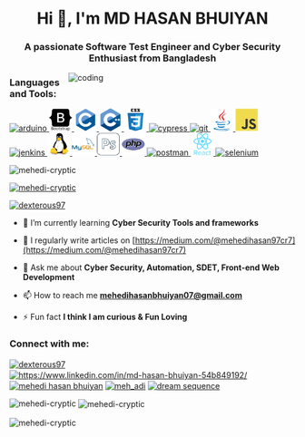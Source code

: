 <h1 align="center">Hi 👋, I'm MD HASAN BHUIYAN</h1>
<h3 align="center">A passionate Software Test Engineer and Cyber Security Enthusiast from Bangladesh</h3>
<img align="right" alt="coding" width="400"  padding-bottom="10" src="https://user-images.githubusercontent.com/55389276/140866485-8fb1c876-9a8f-4d6a-98dc-08c4981eaf70.gif">

<h3 align="left">Languages and Tools:</h3>
<p align="left"> <a href="https://www.arduino.cc/" target="_blank" rel="noreferrer"> <img src="https://cdn.worldvectorlogo.com/logos/arduino-1.svg" alt="arduino" width="40" height="40"/> </a> <a href="https://getbootstrap.com" target="_blank" rel="noreferrer"> <img src="https://raw.githubusercontent.com/devicons/devicon/master/icons/bootstrap/bootstrap-plain-wordmark.svg" alt="bootstrap" width="40" height="40"/> </a> <a href="https://www.cprogramming.com/" target="_blank" rel="noreferrer"> <img src="https://raw.githubusercontent.com/devicons/devicon/master/icons/c/c-original.svg" alt="c" width="40" height="40"/> </a> <a href="https://www.w3schools.com/cpp/" target="_blank" rel="noreferrer"> <img src="https://raw.githubusercontent.com/devicons/devicon/master/icons/cplusplus/cplusplus-original.svg" alt="cplusplus" width="40" height="40"/> </a> <a href="https://www.w3schools.com/css/" target="_blank" rel="noreferrer"> <img src="https://raw.githubusercontent.com/devicons/devicon/master/icons/css3/css3-original-wordmark.svg" alt="css3" width="40" height="40"/> </a> <a href="https://www.cypress.io" target="_blank" rel="noreferrer"> <img src="https://raw.githubusercontent.com/simple-icons/simple-icons/6e46ec1fc23b60c8fd0d2f2ff46db82e16dbd75f/icons/cypress.svg" alt="cypress" width="40" height="40"/> </a> <a href="https://git-scm.com/" target="_blank" rel="noreferrer"> <img src="https://www.vectorlogo.zone/logos/git-scm/git-scm-icon.svg" alt="git" width="40" height="40"/> </a> <a href="https://www.java.com" target="_blank" rel="noreferrer"> <img src="https://raw.githubusercontent.com/devicons/devicon/master/icons/java/java-original.svg" alt="java" width="40" height="40"/> </a> <a href="https://developer.mozilla.org/en-US/docs/Web/JavaScript" target="_blank" rel="noreferrer"> <img src="https://raw.githubusercontent.com/devicons/devicon/master/icons/javascript/javascript-original.svg" alt="javascript" width="40" height="40"/> </a> <a href="https://www.jenkins.io" target="_blank" rel="noreferrer"> <img src="https://www.vectorlogo.zone/logos/jenkins/jenkins-icon.svg" alt="jenkins" width="40" height="40"/> </a> <a href="https://www.linux.org/" target="_blank" rel="noreferrer"> <img src="https://raw.githubusercontent.com/devicons/devicon/master/icons/linux/linux-original.svg" alt="linux" width="40" height="40"/> </a> <a href="https://www.mysql.com/" target="_blank" rel="noreferrer"> <img src="https://raw.githubusercontent.com/devicons/devicon/master/icons/mysql/mysql-original-wordmark.svg" alt="mysql" width="40" height="40"/> </a> <a href="https://www.photoshop.com/en" target="_blank" rel="noreferrer"> <img src="https://raw.githubusercontent.com/devicons/devicon/master/icons/photoshop/photoshop-line.svg" alt="photoshop" width="40" height="40"/> </a> <a href="https://www.php.net" target="_blank" rel="noreferrer"> <img src="https://raw.githubusercontent.com/devicons/devicon/master/icons/php/php-original.svg" alt="php" width="40" height="40"/> </a> <a href="https://postman.com" target="_blank" rel="noreferrer"> <img src="https://www.vectorlogo.zone/logos/getpostman/getpostman-icon.svg" alt="postman" width="40" height="40"/> </a> <a href="https://reactjs.org/" target="_blank" rel="noreferrer"> <img src="https://raw.githubusercontent.com/devicons/devicon/master/icons/react/react-original-wordmark.svg" alt="react" width="40" height="40"/> </a> <a href="https://www.selenium.dev" target="_blank" rel="noreferrer"> <img src="https://raw.githubusercontent.com/detain/svg-logos/780f25886640cef088af994181646db2f6b1a3f8/svg/selenium-logo.svg" alt="selenium" width="40" height="40"/> </a> </p>
<p align="left" padding="10" > <img src="https://komarev.com/ghpvc/?username=mehedi-cryptic&label=Profile%20views&color=0e75b6&style=flat" alt="mehedi-cryptic" /> </p>

<p align="left"> <a href="https://github.com/ryo-ma/github-profile-trophy"><img src="https://github-profile-trophy.vercel.app/?username=mehedi-cryptic" alt="mehedi-cryptic" /></a> </p>

<p align="left"> <a href="https://twitter.com/dexterous97" target="blank"><img src="https://img.shields.io/twitter/follow/dexterous97?logo=twitter&style=for-the-badge" alt="dexterous97" /></a> </p>

- 🌱 I’m currently learning **Cyber Security Tools and frameworks**

- 📝 I regularly write articles on [https://medium.com/@mehedihasan97cr7](https://medium.com/@mehedihasan97cr7)

- 💬 Ask me about **Cyber Security, Automation, SDET, Front-end Web Development**

- 📫 How to reach me **mehedihasanbhuiyan07@gmail.com**

- ⚡ Fun fact **I think I am curious & Fun Loving**

<h3 align="left">Connect with me:</h3>
<p align="left">
<a href="https://twitter.com/dexterous97" target="blank"><img align="center" src="https://raw.githubusercontent.com/rahuldkjain/github-profile-readme-generator/master/src/images/icons/Social/twitter.svg" alt="dexterous97" height="30" width="40" /></a>
<a href="https://linkedin.com/in/https://www.linkedin.com/in/md-hasan-bhuiyan-54b849192/" target="blank"><img align="center" src="https://raw.githubusercontent.com/rahuldkjain/github-profile-readme-generator/master/src/images/icons/Social/linked-in-alt.svg" alt="https://www.linkedin.com/in/md-hasan-bhuiyan-54b849192/" height="30" width="40" /></a>
<a href="https://fb.com/mehedi hasan bhuiyan" target="blank"><img align="center" src="https://raw.githubusercontent.com/rahuldkjain/github-profile-readme-generator/master/src/images/icons/Social/facebook.svg" alt="mehedi hasan bhuiyan" height="30" width="40" /></a>
<a href="https://instagram.com/meh_adi" target="blank"><img align="center" src="https://raw.githubusercontent.com/rahuldkjain/github-profile-readme-generator/master/src/images/icons/Social/instagram.svg" alt="meh_adi" height="30" width="40" /></a>
<a href="https://www.youtube.com/c/dream sequence" target="blank"><img align="center" src="https://raw.githubusercontent.com/rahuldkjain/github-profile-readme-generator/master/src/images/icons/Social/youtube.svg" alt="dream sequence" height="30" width="40" /></a>
</p>



<p><img align="left" src="https://github-readme-stats.vercel.app/api/top-langs?username=mehedi-cryptic&show_icons=true&locale=en&layout=compact" alt="mehedi-cryptic" /></p>

<p>&nbsp;<img align="center" src="https://github-readme-stats.vercel.app/api?username=mehedi-cryptic&show_icons=true&locale=en" alt="mehedi-cryptic" /></p>

<p><img align="center" src="https://github-readme-streak-stats.herokuapp.com/?user=mehedi-cryptic&" alt="mehedi-cryptic" /></p>
